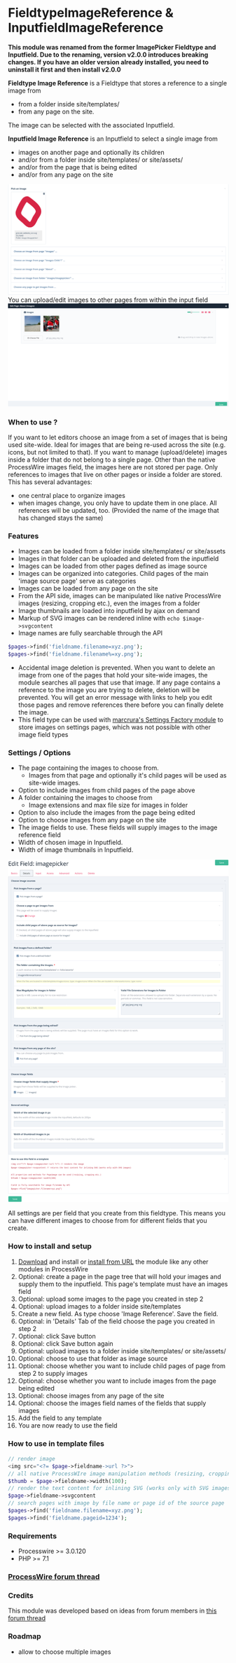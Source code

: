 # FieldtypeImageReference & InputfieldImageReference
**This module was renamed from the former ImagePicker Fieldtype and Inputfield. Due to the renaming, version v2.0.0 introduces breaking changes. If you have an older version already installed, you need to uninstall it first and then install v2.0.0**

**Fieldtype Image Reference** is a Fieldtype that stores a reference to a single image from 
* from a folder inside site/templates/
* from any page on the site. 

The image can be selected with the associated Inputfield.

**Inputfield Image Reference** is an Inputfield to select a single image from 
* images on another page and optionally its children
* and/or from a folder inside site/templates/ or site/assets/
* and/or from the page that is being edited 
* and/or from any page on the site

![Inputfield in page edior](images/inputfield-in-editor.png)
You can upload/edit images to other pages from within the input field
![Upload images to other pages from within field](images/upload-edit-from-field.png)

### When to use ?
If you want to let editors choose an image from a set of images that is being used site-wide. Ideal for images that are being re-used across the site (e.g. icons, but not limited to that). If you want to manage (upload/delete) images inside a folder that do not belong to a single page.
Other than the native ProcessWire images field, the images here are not stored per page. Only references to images that live on other pages or inside a folder are stored. This has several advantages:
* one central place to organize images
* when images change, you only have to update them in one place. All references will be updated, too. (Provided the name of the image that has changed stays the same)

### Features
* Images can be loaded from a folder inside site/templates/ or site/assets
* Images in that folder can be uploaded and deleted from the inputfield
* Images can be loaded from other pages defined as image source
* Images can be organized into categories. Child pages of the main 'image source page' serve as categories
* Images can be loaded from any page on the site
* From the API side, images can be manipulated like native ProcessWire images (resizing, cropping etc.), even the images from a folder
* Image thumbnails are loaded into inputfield by ajax on demand
* Markup of SVG images can be rendered inline with `echo $image->svgcontent`
* Image names are fully searchable through the API
```php
$pages->find('fieldname.filename=xyz.png');
$pages->find('fieldname.filename%=xy.png');
```
* Accidental image deletion is prevented. When you want to delete an image from one of the pages that hold your site-wide images, the module searches all pages that use that image. If any page contains a reference to the image you are trying to delete, deletion will be prevented. You will get an error message with links to help you edit those pages and remove references there before you can finally delete the image.
* This field type can be used with [marcrura's Settings Factory module](https://modules.processwire.com/modules/settings-factory/) to store images on settings pages, which was not possible with other image field types

### Settings / Options
* The page containing the images to choose from.
    - Images from that page and optionally it's child pages will be used as site-wide images.
* Option to include images from child pages of the page above
* A folder containing the images to choose from
  * Image extensions and max file size for images in folder
* Option to also include the images from the page being edited
* Option to choose images from any page on the site
* The image fields to use. These fields will supply images to the image reference field
* Width of chosen image in Inputfield.
* Width of image thumbnails in Inputfield.

![Inputfield Settings](images/field-settings.png)

All settings are per field that you create from this fieldtype. This means you can have different images to choose from for different fields that you create.

### How to install and setup
1. [Download](https://github.com/gebeer/FieldtypeImageReference/archive/master.zip) and install or [install from URL](https://github.com/gebeer/FieldtypeImageReference/archive/master.zip) the module like any other modules in ProcessWire
2. Optional: create a page in the page tree that will hold your images and supply them to the inputfield. This page's template must have an images field
3. Optional: upload some images to the page you created in step 2
4. Optional: upload images to a folder inside site/templates
5. Create a new field. As type choose 'Image Reference'. Save the field.
6. Optional: in 'Details' Tab of the field choose the page you created in step 2
7. Optional: click Save button
9. Optional: click Save button again
10. Optional: upload images to a folder inside site/templates/ or site/assets/
11. Optional: choose to use that folder as image source
12. Optional: choose whether you want to include child pages of page from step 2 to supply images
13. Optional: choose whether you want to include images from the page being edited
14. Optional: choose images from any page of the site
15. Optional: choose the images field names of the fields that supply images
16. Add the field to any template
17. You are now ready to use the field

### How to use in template files
```php
// render image 
<img src="<?= $page->fieldname->url ?>"> 
// all native ProcessWIre image manipulation methods (resizing, cropping etc.) are available
$thumb = $page->fieldname->width(100);
// render the text content for inlining SVG (works only with SVG images)
$page->fieldname->svgcontent
// search pages with image by file name or page id of the source page
$pages->find('fieldname.filename=xyz.png');
$pages->find('fieldname.pageid=1234');
```

### Requirements
* Processwire >= 3.0.120
* PHP >= 7.1

### [ProcessWire forum thread](https://processwire.com/talk/topic/22665-module-imagereference-pick-images-from-various-sources/)

### Credits
This module was developed based on ideas from forum members in [this forum thread](https://processwire.com/talk/topic/22732-fieldtypeimagefrompage-pick-an-image-from-various-sources/)

### Roadmap
* allow to choose multiple images